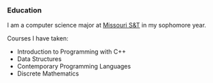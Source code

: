 ### Education
I am a computer science major at [Missouri S&T](https://mst.edu) in my sophomore year.
 
 Courses I have taken:
 - Introduction to Programming with C++
 - Data Structures
 - Contemporary Programming Languages
 - Discrete Mathematics
